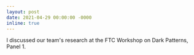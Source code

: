 ```yaml
---
layout: post
date: 2021-04-29 00:00:00 -0000
inline: true
---
```


I discussed our team's research at the FTC Workshop on Dark Patterns, Panel 1. 
